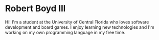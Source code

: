 # Robert Boyd III

Hi! I'm a student at the University of Central Florida who loves software
development and board games. I enjoy learning new technologies and I'm working
on my own programming language in my free time.
